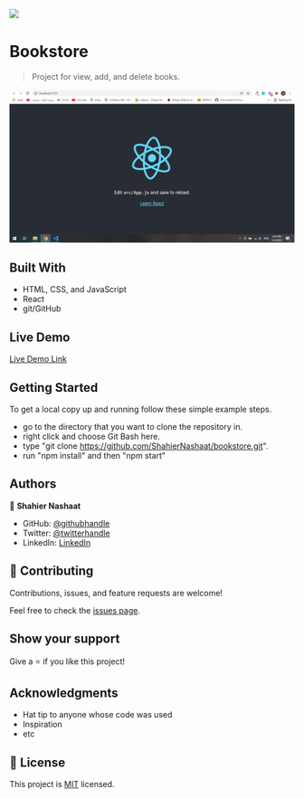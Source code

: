 ![](https://img.shields.io/badge/Microverse-blueviolet)

# Bookstore

> Project for view, add, and delete books.

![screenshot](./app_screenshot.png)


## Built With

- HTML, CSS, and JavaScript
- React
- git/GitHub

## Live Demo

[Live Demo Link](https://github.com/ShahierNashaat/bookstore)

## Getting Started

To get a local copy up and running follow these simple example steps.

- go to the directory that you want to clone the repository in.
- right click and choose Git Bash here.
- type "git clone https://github.com/ShahierNashaat/bookstore.git".
- run "npm install" and then "npm start"

## Authors

👤 **Shahier Nashaat**

- GitHub: [@githubhandle](https://github.com/ShahierNashaat)
- Twitter: [@twitterhandle](https://twitter.com/ShahierN)
- LinkedIn: [LinkedIn](https://www.linkedin.com/in/shahier-nashaat-73519313a/)

## 🤝 Contributing

Contributions, issues, and feature requests are welcome!

Feel free to check the [issues page](../../issues/).

## Show your support

Give a ⭐️ if you like this project!

## Acknowledgments

- Hat tip to anyone whose code was used
- Inspiration
- etc

## 📝 License

This project is [MIT](./MIT.md) licensed.
